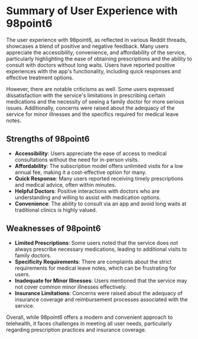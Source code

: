# Summary of User Experience with 98point6

The user experience with 98point6, as reflected in various Reddit threads, showcases a blend of positive and negative feedback. Many users appreciate the accessibility, convenience, and affordability of the service, particularly highlighting the ease of obtaining prescriptions and the ability to consult with doctors without long waits. Users have reported positive experiences with the app's functionality, including quick responses and effective treatment options.

However, there are notable criticisms as well. Some users expressed dissatisfaction with the service's limitations in prescribing certain medications and the necessity of seeing a family doctor for more serious issues. Additionally, concerns were raised about the adequacy of the service for minor illnesses and the specifics required for medical leave notes.

## Strengths of 98point6
- **Accessibility**: Users appreciate the ease of access to medical consultations without the need for in-person visits.
- **Affordability**: The subscription model offers unlimited visits for a low annual fee, making it a cost-effective option for many.
- **Quick Response**: Many users reported receiving timely prescriptions and medical advice, often within minutes.
- **Helpful Doctors**: Positive interactions with doctors who are understanding and willing to assist with medication options.
- **Convenience**: The ability to consult via an app and avoid long waits at traditional clinics is highly valued.

## Weaknesses of 98point6
- **Limited Prescriptions**: Some users noted that the service does not always prescribe necessary medications, leading to additional visits to family doctors.
- **Specificity Requirements**: There are complaints about the strict requirements for medical leave notes, which can be frustrating for users.
- **Inadequate for Minor Illnesses**: Users mentioned that the service may not cover common minor illnesses effectively.
- **Insurance Limitations**: Concerns were raised about the adequacy of insurance coverage and reimbursement processes associated with the service. 

Overall, while 98point6 offers a modern and convenient approach to telehealth, it faces challenges in meeting all user needs, particularly regarding prescription practices and insurance coverage.